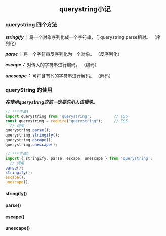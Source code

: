 <h2 align="center">querystring小记</h2>

### querystring 四个方法

***stringify：*** 将一个对象序列化成一个字符串，与querystring.parse相对。 （序列化）

***parse：*** 将一个字符串反序列化为一个对象。 （反序列化）

***escape：*** 对传入的字符串进行编码。 （编码）

***unescape：*** 可将含有%的字符串进行解码。 （解码）

### queryString 的使用

***在使用querystring之前一定要先引入该模块。***

```js
// ***方法1
import querystring from 'querystring';          // ES6
const querystring = require("querystring");     // ES5
  // 调用
querystring.parse();
querystring.stringify();
querystring.escape();
querystring.unescape();

// ***方法2
import { stringify, parse, escape, unescape } from 'querystring';
  // 调用
parse();
stringify();
escape();
unescape();
```

#### stringify()

#### parse()

#### escape()

#### unescape()